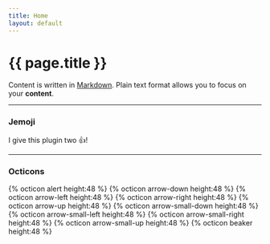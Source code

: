 ```yaml
---
title: Home
layout: default
---
```


# {{ page.title }}

Content is written in [Markdown](https://learnxinyminutes.com/docs/markdown/). Plain text format allows you to focus on your **content**.

-----

### Jemoji
I give this plugin two :+1:!

-----

### Octicons
{% octicon alert height:48 %}
{% octicon arrow-down height:48 %}
{% octicon arrow-left height:48 %}
{% octicon arrow-right height:48 %}
{% octicon arrow-up height:48 %}
{% octicon arrow-small-down height:48 %}
{% octicon arrow-small-left height:48 %}
{% octicon arrow-small-right height:48 %}
{% octicon arrow-small-up height:48 %}
{% octicon beaker height:48 %}
